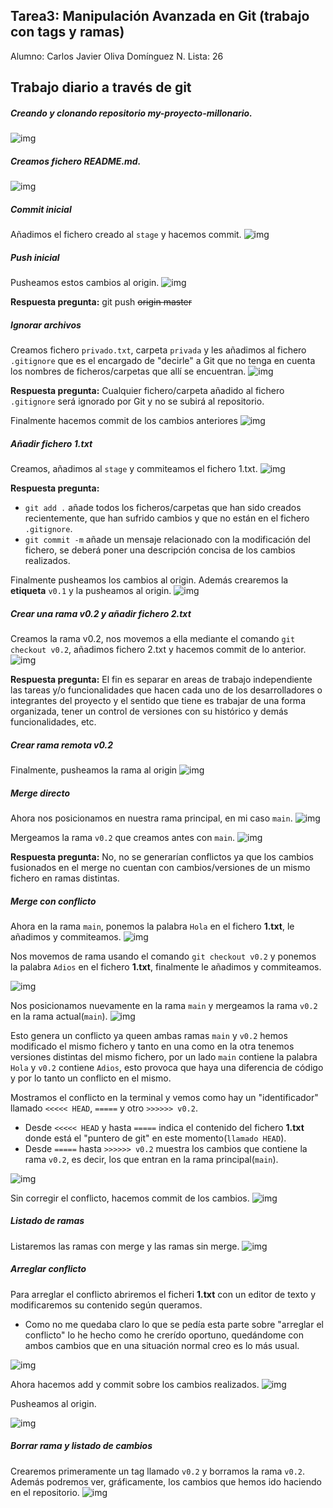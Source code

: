## Tarea3: Manipulación Avanzada en Git (trabajo con tags y ramas)
Alumno: Carlos Javier Oliva Domínguez
N. Lista: 26

## Trabajo diario a través de git

##### Creando y clonando repositorio **my-proyecto-millonario**.
![img](img/1_create.png)

##### Creamos fichero README.md.
![img](img/2_touch.png)

##### Commit inicial
Añadimos el fichero creado al `stage` y hacemos commit.
![img](img/3_innit_Commit.png)

##### Push inicial
Pusheamos estos cambios al origin.
![img](img/4_push_origin.png)

**Respuesta pregunta:** git push ~~origin master~~
##### Ignorar archivos
Creamos fichero `privado.txt`, carpeta `privada` y les añadimos al fichero `.gitignore` que es el encargado de "decirle" a Git que no tenga en cuenta los nombres de ficheros/carpetas que allí se encuentran.
![img](img/5_gitignore.png)

**Respuesta pregunta:** Cualquier fichero/carpeta añadido al fichero `.gitignore` será ignorado por Git y no se subirá al repositorio.

Finalmente hacemos commit de los cambios anteriores
![img](img/6_commit.png)

##### Añadir fichero 1.txt
Creamos, añadimos al `stage` y commiteamos el fichero 1.txt.
![img](img/7_1.txt.png)

**Respuesta pregunta:** 
- `git add .` añade todos los ficheros/carpetas que han sido creados recientemente, que han sufrido cambios y que no están en el fichero `.gitignore`.
- `git commit -m` añade un mensaje relacionado con la modificación del fichero, se deberá poner una descripción concisa de los cambios realizados.

Finalmente pusheamos los cambios al origin. Además crearemos la **etiqueta** `v0.1` y la pusheamos al origin.
![img](img/8_tag_and_push.png)


##### Crear una rama v0.2 y añadir fichero 2.txt
Creamos la rama v0.2, nos movemos a ella mediante el comando `git checkout v0.2`, añadimos fichero 2.txt y hacemos commit de lo anterior.
![img](img/9_branch_v0.2_and_commit.png)

**Respuesta pregunta:** El fin es separar en areas de trabajo independiente las tareas y/o funcionalidades que hacen cada uno de los desarrolladores o integrantes del proyecto y el sentido que tiene es trabajar de una forma organizada, tener un control de versiones con su histórico y demás funcionalidades, etc. 

##### Crear rama remota v0.2
Finalmente, pusheamos la rama al origin
![img](img/10_push_v0.2.png)

##### Merge directo
Ahora nos posicionamos en nuestra rama principal, en mi caso `main`.
![img](img/11_checkout_main.png)

Mergeamos la rama `v0.2` que creamos antes con `main`.
![img](img/12_merge_no_conflict.png)

**Respuesta pregunta:** No, no se generarían conflictos ya que los cambios fusionados en el merge no cuentan con cambios/versiones de un mismo fichero en ramas distintas.

##### Merge con conflicto
Ahora en la rama `main`, ponemos la palabra `Hola` en el fichero **1.txt**, le añadimos y commiteamos.
![img](img/13_echo_and_commit.png)

Nos movemos de rama usando el comando `git checkout v0.2` y ponemos la palabra `Adios` en el fichero **1.txt**, finalmente le añadimos y commiteamos.

![img](img/14_echo_and_commit.png)

Nos posicionamos nuevamente en la rama `main` y mergeamos la rama `v0.2` en la rama actual(`main`).
![img](img/15_conflict.png)

Esto genera un conflicto ya queen ambas ramas `main` y `v0.2` hemos modificado el mismo fichero y tanto en una como en la otra tenemos versiones distintas del mismo fichero, por un lado `main` contiene la palabra `Hola` y `v0.2` contiene `Adios`, esto provoca que haya una diferencia de código y por lo tanto un conflicto en el mismo.

Mostramos el conflicto en la terminal y vemos como hay un "identificador" llamado `<<<<< HEAD`, `=====` y otro  `>>>>>> v0.2`.
- Desde `<<<<< HEAD` y hasta `=====` indica el contenido del fichero **1.txt** donde está el "puntero de git" en este momento(`llamado HEAD`).
- Desde `=====` hasta `>>>>>> v0.2` muestra los cambios que contiene la rama `v0.2`, es decir, los que entran en la rama principal(`main`).

![img](img/16_cat_conflict.png)

Sin corregir el conflicto, hacemos commit de los cambios.
![img](img/17_add_commit_conflict.png)

##### Listado de ramas
Listaremos las ramas con merge y las ramas sin merge.
![img](img/18_merged_no-merged.png)

##### Arreglar conflicto
Para arreglar el conflicto abriremos el ficheri **1.txt** con un editor de texto y modificaremos su contenido según queramos.

- Como no me quedaba claro lo que se pedía esta parte sobre "arreglar el conflicto" lo he hecho como he crerído oportuno, quedándome con ambos cambios que en una situación normal creo es lo más usual.

![img](img/19_fix_conflict.png)

Ahora hacemos add y commit sobre los cambios realizados.
![img](img/20_add_commit.png)

Pusheamos al origin.

![img](img/21_push.png)

##### Borrar rama y listado de cambios
Crearemos primeramente un tag llamado `v0.2` y borramos la rama `v0.2`.
Además podremos ver, gráficamente, los cambios que hemos ido haciendo en el repositorio.
![img](img/22_tag_and_delete.png)
